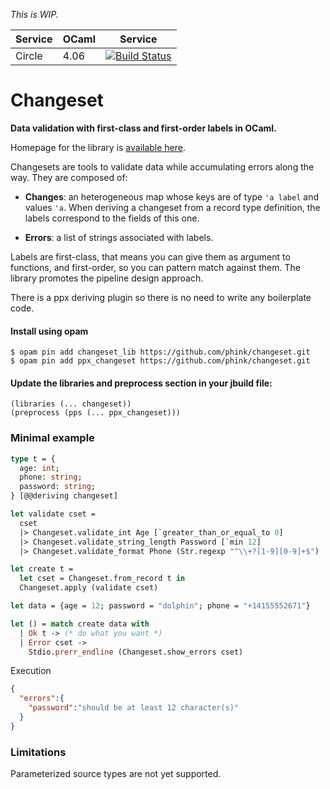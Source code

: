 *This is WIP.*

| Service | OCaml | Service |
| ------- | ----- | ------- |
| Circle  | 4.06  |[![Build Status](https://circleci.com/gh/phink/changeset/tree/develop.svg?style=svg)](https://circleci.com/gh/phink/changeset/tree/develop) |

# Changeset

**Data validation with first-class and first-order labels in OCaml.**

Homepage for the library is
[available here](https://phink.github.io/changeset/changeset_lib/index.html).

Changesets are tools to validate data while accumulating errors along the way.
They are composed of:

- **Changes**: an heterogeneous map whose keys are of type `'a label` and
values `'a`.
When deriving a changeset from a record type definition, the labels
correspond to the fields of this one.

- **Errors**: a list of strings associated with labels.

Labels are first-class, that means you can give them as argument to functions,
and first-order, so you can pattern match against them. The library
promotes the pipeline design approach.

There is a ppx deriving plugin so there is no need to write any
boilerplate code.

#### Install using opam
```
$ opam pin add changeset_lib https://github.com/phink/changeset.git
$ opam pin add ppx_changeset https://github.com/phink/changeset.git
```

#### Update the libraries and preprocess section in your jbuild file:

```
(libraries (... changeset))
(preprocess (pps (... ppx_changeset)))
```

### Minimal example

```ocaml
type t = {
  age: int;
  phone: string;
  password: string;
} [@@deriving changeset]

let validate cset =
  cset
  |> Changeset.validate_int Age [`greater_than_or_equal_to 0]
  |> Changeset.validate_string_length Password [`min 12]
  |> Changeset.validate_format Phone (Str.regexp "^\\+?[1-9][0-9]+$")

let create t =
  let cset = Changeset.from_record t in
  Changeset.apply (validate cset)

let data = {age = 12; password = "dolphin"; phone = "+14155552671"}

let () = match create data with
  | Ok t -> (* do what you want *)
  | Error cset ->
    Stdio.prerr_endline (Changeset.show_errors cset)
```

Execution

```json
{
  "errors":{
    "password":"should be at least 12 character(s)"
  }
}
```

### Limitations

Parameterized source types are not yet supported.
